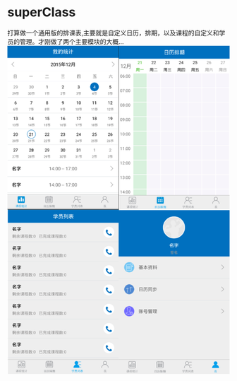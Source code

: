 # superClass
打算做一个通用版的排课表,主要就是自定义日历，排期，以及课程的自定义和学员的管理。才刚做了两个主要模块的大概...
![image](https://github.com/AndyFightting/superClass/blob/master/sample.png)
